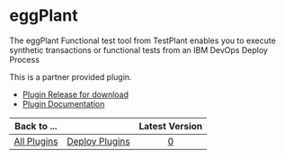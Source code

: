 
# eggPlant

The eggPlant Functional test tool from TestPlant enables you to execute synthetic transactions or functional tests from an IBM DevOps Deploy Process

This is a partner provided plugin.

* [Plugin Release for download](https://downloads.eggplantsoftware.com/downloads/eggIntegration.UrbanCode.v1-1.zip)
* [Plugin Documentation](http://docs.testplant.com/eINT/int-ibm-urbancode-deploy-plugin.htm)
  
|Back to ...||Latest Version|
| :---: | :---: | :---: |
|[All Plugins](../../index.md)|[Deploy Plugins](../README.md)|[0]()|
